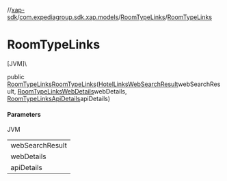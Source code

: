 //[xap-sdk](../../../index.md)/[com.expediagroup.sdk.xap.models](../index.md)/[RoomTypeLinks](index.md)/[RoomTypeLinks](-room-type-links.md)

# RoomTypeLinks

[JVM]\

public [RoomTypeLinks](index.md)[RoomTypeLinks](-room-type-links.md)([HotelLinksWebSearchResult](../-hotel-links-web-search-result/index.md)webSearchResult, [RoomTypeLinksWebDetails](../-room-type-links-web-details/index.md)webDetails, [RoomTypeLinksApiDetails](../-room-type-links-api-details/index.md)apiDetails)

#### Parameters

JVM

| |
|---|
| webSearchResult |
| webDetails |
| apiDetails |
